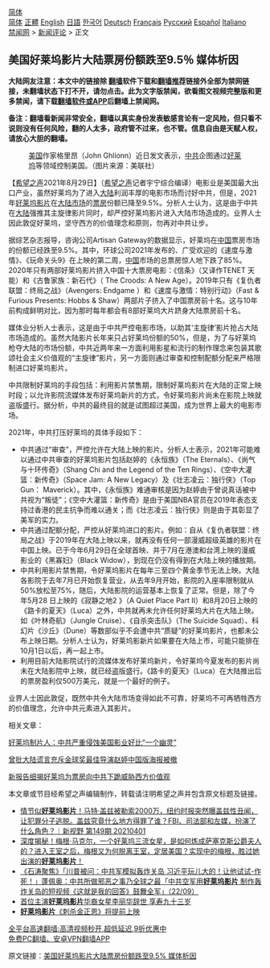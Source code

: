  <!-- 面包屑导航 --> <div class="breadcrumb"><!-- GTranslate: https://gtranslate.io/ -->  <div class="switcher notranslate">  <div class="selected">  <a href="#" onclick="return false;"> 简体</a>  </div>  <div class="option">  <a href="https://www.bannedbook.org" onclick="doGTranslate('zh-CN|zh-CN');jQuery('div.switcher div.selected a').html(jQuery(this).html());return false;" title="简体中文" class="nturl selected"> 简体</a>  <a href="https://www.bannedbook.org/zh-tw/" onclick="doGTranslate('zh-CN|zh-TW');jQuery('div.switcher div.selected a').html(jQuery(this).html());return false;" title="繁體中文" class="nturl"> 正體</a>  <a href="https://www.bannedbook.org/en/" onclick="doGTranslate('zh-CN|en');jQuery('div.switcher div.selected a').html(jQuery(this).html());return false;" title="English" class="nturl"> English</a>  <a href="https://www.bannedbook.org/ja/" onclick="doGTranslate('zh-CN|ja');jQuery('div.switcher div.selected a').html(jQuery(this).html());return false;" title="日本語" class="nturl"> 日語</a>  <a href="https://www.bannedbook.org/ko/" onclick="doGTranslate('zh-CN|ko');jQuery('div.switcher div.selected a').html(jQuery(this).html());return false;" title="한국어" class="nturl"> 한국어</a>  <a href="https://www.bannedbook.org/de/" onclick="doGTranslate('zh-CN|de');jQuery('div.switcher div.selected a').html(jQuery(this).html());return false;" title="Deutsch" class="nturl"> Deutsch</a>  <a href="https://www.bannedbook.org/fr/" onclick="doGTranslate('zh-CN|fr');jQuery('div.switcher div.selected a').html(jQuery(this).html());return false;" title="Français" class="nturl"> Français</a>  <a href="https://www.bannedbook.org/ru/" onclick="doGTranslate('zh-CN|ru');jQuery('div.switcher div.selected a').html(jQuery(this).html());return false;" title="Русский" class="nturl"> Русский</a>  <a href="https://www.bannedbook.org/es/" onclick="doGTranslate('zh-CN|es');jQuery('div.switcher div.selected a').html(jQuery(this).html());return false;" title="Español" class="nturl"> Español</a>  <a href="https://www.bannedbook.org/it/" onclick="doGTranslate('zh-CN|it');jQuery('div.switcher div.selected a').html(jQuery(this).html());return false;" title="Italiano" class="nturl"> Italiano</a>  </div>  </div>      <div class='breadcrumb-sub'><!-- Breadcrumb NavXT 6.3.0 --> <a href="https://www.bannedbook.org/" class="home">禁闻网</a> &gt; <a href="https://www.bannedbook.org/bnews/comments/" class="category">新闻评论</a> &gt; 正文</div></div><h2>美国好莱坞影片大陆票房份额跌至9.5％ 媒体析因</h2> <p class="notice"><b>大陆网友注意：本文中的链接除 <a href="https://github.com/bannedbook/fanqiang" >翻墙</a>软件下载和<a href="https://github.com/killgcd/justmysocks/blob/master/README.md">翻墙推荐</a>链接外全部为禁网链接，未翻墙状态下打不开，请勿点击。此为文字版禁闻，欲看图文视频完整版和更多禁闻，请下载<a href="https://github.com/bannedbook/fanqiang">翻墙软件或APP</a>后翻墙上禁闻网。</p><p>备注：翻墙看新闻非常安全，翻墙以真实身份发表敏感言论有一定风险，但只看不说则没有任何风险，翻的人太多，政府管不过来，也不管。信息自由是天赋人权，请放心大胆的翻墙。</b></p>  <div class="entry"> <figure> <p><figcaption><a href="https://www.bannedbook.org/bnews/tag/%e7%be%8e%e5%9b%bd/" class="st_tag internal_tag" rel="tag" title="标签 美国 下的日志">美国</a>作家格里昂（John Ghlionn）近日发文表示，<a href="https://www.bannedbook.org/bnews/tag/%e4%b8%ad%e5%85%b1/" class="st_tag internal_tag" rel="tag" title="标签 中共 下的日志">中共</a>企图通过<a href="https://www.bannedbook.org/bnews/tag/%e5%a5%bd%e8%8e%b1%e5%9d%9e/" class="st_tag internal_tag" rel="tag" title="标签 好莱坞 下的日志">好莱坞</a>等领域控制美国。（图片来源：美联社）</figcaption></figure> <p>【<span class='wp_keywordlink_affiliate'><a href="https://www.soundofhope.org" title="希望之声" target="_blank">希望之声</a></span>2021年8月29日】（<a href="https://www.bannedbook.org/bnews/tag/%e5%b8%8c%e6%9c%9b%e4%b9%8b%e5%a3%b0/" class="st_tag internal_tag" rel="tag" title="标签 希望之声 下的日志">希望之声</a>记者宇宁综合编译）电影业是美国最大出口产业，虽然好莱坞为了进入<span class='wp_keywordlink_affiliate'><a href="https://www.bannedbook.org/" title="大陆" target="_blank">大陆</a></span>利润丰厚的电影市场而讨好中共，但是，2021年<a href="https://www.bannedbook.org/bnews/tag/%E5%A5%BD%E8%8E%B1%E5%9D%9E%E5%BD%B1%E7%89%87/" class="st_tag internal_tag" rel="tag" title="标签 好莱坞影片 下的日志">好莱坞影片</a>在<a href="https://www.bannedbook.org/bnews/tag/%E5%A4%A7%E9%99%86%E5%B8%82%E5%9C%BA/" class="st_tag internal_tag" rel="tag" title="标签 大陆市场 下的日志">大陆市场</a>的<a href="https://www.bannedbook.org/bnews/tag/%E7%A5%A8%E6%88%BF/" class="st_tag internal_tag" rel="tag" title="标签 票房 下的日志">票房</a>份额已降至9.5%。分析人士认为，这是由于中共在<a href="https://www.bannedbook.org/bnews/tag/%e5%a4%a7%e9%99%86/" class="st_tag internal_tag" rel="tag" title="标签 大陆 下的日志">大陆</a>强推其主旋律影片同时，却严控好莱坞影片进入大陆市场造成的。业界人士因此敦促好莱坞，坚守西方的价值理念和原则，勿再对中共让步。 </p> <p>据综艺杂志报导，咨询公司Artisan Gateway的数据显示，好莱坞在<span class='wp_keywordlink_affiliate'><a href="https://www.bannedbook.org/" title="中国" target="_blank">中国</a></span>票房市场的份额已经跌至9.5%。其中，环球公司2021年发布的、广受欢迎的《速度与激情》、《玩命关头9》在上映的第二周，<a href="https://www.bannedbook.org/bnews/tag/%E4%B8%AD%E5%9B%BD/" class="st_tag internal_tag" rel="tag" title="标签 中国 下的日志">中国</a>市场的总票房惊人地下跌了85%。2020年只有两部好莱坞影片挤入中国十大票房电影：《信条》（又译作TENET 天能）和《古鲁家族：新石代》（ The Croods: A New Age）。2019年只有《复仇者联盟：终局之战》（Avengers: Endgame ）和《速度与激情：特别行动》（Fast &amp; Furious Presents: Hobbs &amp; Shaw）两部片子挤入了中国票房前十名。这与10年前构成鲜明对比，因为那时每年都会有8部好莱坞大片跻身大陆票房前十名。</p> <p>媒体业分析人士表示，这是由于中共严控电影市场，以助其‘主旋律’影片抢占大陆市场造成的。虽然大陆影片长年来只占好莱坞份额的50%，但是，为了与好莱坞枪夺大陆的市场份额，中共近两年来一方面利用影星和流行的制作理念来包装其歌颂社会主义价值观的“主旋律”影片，另一方面则通过审查和控制配额分配来严格限制进口好莱坞影片。</p>  <p>中共限制好莱坞的手段包括：利用影片禁售期，限制好莱坞影片在大陆的正常上映时段；以允许影院流媒体发布好莱坞新片的方式，令好莱坞影片尚未在影院上映就盗版盛行。据分析，中共的最终目的就是试图超过美国，成为世界上最大的电影市场。</p> <p>2021年，中共打压好莱坞的具体手段如下：</p> <ul> <li>中共通过“审查”，严控允许在大陆上映的影片。分析人士表示，2021年可能难以通过中共审查的好莱坞影片包括赵婷的《永恒族》（The Eternals）、《尚气与十环传奇》（Shang Chi and the Legend of the Ten Rings）、《空中大灌篮：新传奇》（Space Jam: A New Legacy）及《壮志凌云：独行侠》（Top Gun： Maverick）。其中，《永恒族》难通审核是因为赵婷由于曾说真话被中共视为“叛徒”；《空中大灌篮：新传奇》是由于美国NBA官员在2019年表态支持过香港的民主抗争而难以通关；而《壮志凌云：独行侠》则是由于其彰显了美军的实力。</li> <li>中共通过配额分配，严控从好莱坞进口的影片。例如：自从《复仇者联盟：终局之战》于2019年在大陆上映以来，就再没有任何一部漫威超级英雄的影片在中国上映。已于今年6月29日在全球首映、并于7月在港澳和台湾上映的漫威影业的《黑寡妇》（Black Widow），到现在仍没有得到在大陆上映的播放期。</li> <li>中共利用影片禁售期，令好莱坞影片在每年三至四个黄金季节无法上映。大陆各影院于去年7月已开始恢复营业，从去年9月开始，影院的入座率限制就从50%放松至75%，随后，大陆影院的运营基本上恢复了正常。但是，除了今年5月28 日上映的《寂静之地2 》（A Quiet Place Part II）和8月20日上映的《路卡的夏天》（Luca）之外，中共就再未允许任何好莱坞大片在大陆上映。如《叶林奇航》（Jungle Cruise）、《自杀突击队》（The Suicide Squad）、科幻片《沙丘》（Dune）等数部似乎不会遭中共“质疑”的好莱坞影片，也都未公布上映日期。分析人士认为，好莱坞影新片如果要在大陆上市，可能只能排在10月1日以后，再一起上市。 </li> <li>利用目前大陆影院试行的流媒体发布好莱坞新片，令好莱坞今夏发布的影片尚未在大陆影院中上映，就已经盗版盛行。《路卡的夏天》（Luca）在大陆推出后的票房盈利仅500万美元，就是一个最好的例子。</li> </ul> <p>业界人士因此敦促，既然中共令大陆市场变得如此不可靠，好莱坞不可再牺牲西方的价值理念，允许中共元素进入其影片。 </p>  <p>相关文章：</p> <p><a data-ved="2ahUKEwjDnoHay9fyAhVMOisKHdqHCm4QFnoECAMQAQ" href="https://www.soundofhope.org/post/432442?lang=b5" ping="/url?sa=t&amp;source=web&amp;rct=j&amp;url=https://www.soundofhope.org/post/432442%3Flang%3Db5&amp;ved=2ahUKEwjDnoHay9fyAhVMOisKHdqHCm4QFnoECAMQAQ">好莱坞制片人：中共严重侵蚀美国影业好比“一个幽灵”</a></p> <p><a data-ved="2ahUKEwiqhuGmy9fyAhVZAXIKHS-KCtsQFnoECAMQAQ" href="https://www.soundofhope.org/post/481241" ping="/url?sa=t&amp;source=web&amp;rct=j&amp;url=https://www.soundofhope.org/post/481241&amp;ved=2ahUKEwiqhuGmy9fyAhVZAXIKHS-KCtsQFnoECAMQAQ">曾批大陆谎言充斥金球奖最佳导演赵婷中国版海报被撤</a></p>  <p><a data-ved="2ahUKEwjPxvL_y9fyAhWGbisKHUCwC2AQFnoECAIQAQ" href="https://www.soundofhope.org/post/409198?lang=b5" ping="/url?sa=t&amp;source=web&amp;rct=j&amp;url=https://www.soundofhope.org/post/409198%3Flang%3Db5&amp;ved=2ahUKEwjPxvL_y9fyAhWGbisKHUCwC2AQFnoECAIQAQ">新报告细揭好莱坞为票房向中共下跪威胁西方价值观</a></p> <p>本文章或节目经希望之声编辑制作，转载请注明希望之声并包含原文标题及链接。 </p> <ul class='op-related-articles' title='相关阅读'> <li><a href='https://www.bannedbook.org/bnews/comments/20210402/1517821.html' target='_blank'>情节似<b>好莱坞影片</b>！马特·盖兹被勒索2000万，纽约时报突然曝盖兹性丑闻，让犯罪分子逃脱。盖兹究竟什么地方得罪了谁？FBI、司法部和左媒，扮演了什么角色？｜新视野 第149期 20210401</a></li> <li><a href='https://www.bannedbook.org/bnews/comments/20210321/1509334.html' target='_blank'>深度揭秘！梅根·马克尔，一个好莱坞三流女星，是如何炼成萨塞克斯公爵夫人的？进入王室之后，梅根又为何脱离王室，定居美国？实现中的梅根，胜过她出演的<b>好莱坞影片</b>！</a></li> <li><a href='https://www.bannedbook.org/bnews/bannedvideo/20200923/1401421.html' target='_blank'>《石涛聚焦》「川普被问：中共军模拟轰炸关岛 习近平玩儿大的！让他试试-作死！」蓬佩奥：中共所做邪恶之事乃全球之最「中共空军用<b>好莱坞影片</b> 制作轰炸关岛的短视频《这就是我的回答》鼓舞全军」（22/09）</a></li> <li><a href='https://www.bannedbook.org/bnews/cnnews/20170321/733687.html' target='_blank'>首位主演<b>好莱坞影片</b>华裔女星李丽华辞世 享寿九十三岁</a></li> <li><a href='https://www.bannedbook.org/bnews/yule/20141014/311579.html' target='_blank'><b>好莱坞影片</b>《刺杀金正恩》将提前上映</a></li> </ul> <p class="texttj"> <a href="https://github.com/bannedbook/fanqiang/wiki/V2ray%E6%9C%BA%E5%9C%BA" target="_blank">全平台高速翻墙:高清视频秒开,超低延迟,9折优惠中</a><br/> <a href="https://github.com/bannedbook/fanqiang/wiki/%E7%A6%81%E9%97%BB%E7%BD%91%E5%AE%89%E5%8D%93%E7%BF%BB%E5%A2%99%E6%96%B0%E9%97%BBAPP" target="_blank">免费PC翻墙、安卓VPN翻墙APP</a></p> <p>原文链接：<a class="src_link"  href="https://www.soundofhope.org/post/539951" target="_blank">美国好莱坞影片大陆票房份额跌至9.5% 媒体析因</a></p><a name='sharetosocial'></a>  <div style="margin-bottom:5px;padding-bottom:5px;clear:both"> <div id="archive-pix-1" class="banner-ads"> <!-- AuctionX Display platform tag START --> <div id="26318x728x90x621x_ADSLOT2" clicktrack="%%CLICK_URL_ESC%%"></div> <!-- AuctionX Display platform tag END --> </div> <div id="archive-pix-2" class="banner-ads"> <!-- AuctionX Display platform tag START --> <div id="26315x300x250x621x_ADSLOT2" clicktrack="%%CLICK_URL_ESC%%"></div> <!-- AuctionX Display platform tag END --> </div> </div>  <div id="archive-pix-1" class="banner-ads"> <!-- AuctionX Display platform tag START --> <div id="26318x728x90x621x_ADSLOT3" clicktrack="%%CLICK_URL_ESC%%"></div> <!-- AuctionX Display platform tag END --> </div> </div><!--END ENTRY--> 